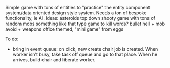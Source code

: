 Simple game with tons of entities to "practice" the entity component system/data oriented design style system. Needs a ton of bespoke functionality, ie AI.
Ideas:
    asteroids
    top down shooty game with tons of random mobs
    something like that type game to kill words?
    bullet hell + mob avoid + weapons
    office themed, "mini game" from eggs

To do:
* bring in event queue: on click, new create chair job is created. When worker isn't busy, take task off queue and go to that place. When he arrives, build chair and liberate worker.
